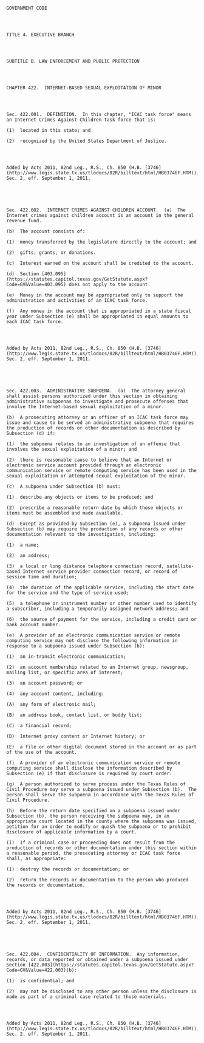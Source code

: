 ﻿
    
    
    	
    					
    
    
    GOVERNMENT CODE
    
      
    
    
    TITLE 4. EXECUTIVE BRANCH
    
      
    
    
    SUBTITLE B. LAW ENFORCEMENT AND PUBLIC PROTECTION
    
      
    
    
    CHAPTER 422.  INTERNET-BASED SEXUAL EXPLOITATION OF MINOR
    
      
    
    
    Sec. 422.001.  DEFINITION.  In this chapter, "ICAC task force" means an Internet Crimes Against Children task force that is:
    
    (1)  located in this state; and
    
    (2)  recognized by the United States Department of Justice.
    
    
    
    
    Added by Acts 2011, 82nd Leg., R.S., Ch. 850 (H.B. [3746](http://www.legis.state.tx.us/tlodocs/82R/billtext/html/HB03746F.HTM)), Sec. 2, eff. September 1, 2011.
    
    
    
    
    
    Sec. 422.002.  INTERNET CRIMES AGAINST CHILDREN ACCOUNT.  (a)  The Internet crimes against children account is an account in the general revenue fund.
    
    (b)  The account consists of:
    
    (1)  money transferred by the legislature directly to the account; and
    
    (2)  gifts, grants, or donations.
    
    (c)  Interest earned on the account shall be credited to the account.
    
    (d)  Section [403.095](https://statutes.capitol.texas.gov/GetStatute.aspx?Code=GV&Value=403.095) does not apply to the account.
    
    (e)  Money in the account may be appropriated only to support the administration and activities of an ICAC task force.
    
    (f)  Any money in the account that is appropriated in a state fiscal year under Subsection (e) shall be appropriated in equal amounts to each ICAC task force.
    
    
    
    
    Added by Acts 2011, 82nd Leg., R.S., Ch. 850 (H.B. [3746](http://www.legis.state.tx.us/tlodocs/82R/billtext/html/HB03746F.HTM)), Sec. 2, eff. September 1, 2011.
    
    
    
    
    
    Sec. 422.003.  ADMINISTRATIVE SUBPOENA.  (a)  The attorney general shall assist persons authorized under this section in obtaining administrative subpoenas to investigate and prosecute offenses that involve the Internet-based sexual exploitation of a minor.
    
    (b)  A prosecuting attorney or an officer of an ICAC task force may issue and cause to be served an administrative subpoena that requires the production of records or other documentation as described by Subsection (d) if:
    
    (1)  the subpoena relates to an investigation of an offense that involves the sexual exploitation of a minor; and
    
    (2)  there is reasonable cause to believe that an Internet or electronic service account provided through an electronic communication service or remote computing service has been used in the sexual exploitation or attempted sexual exploitation of the minor.
    
    (c)  A subpoena under Subsection (b) must:
    
    (1)  describe any objects or items to be produced; and
    
    (2)  prescribe a reasonable return date by which those objects or items must be assembled and made available.
    
    (d)  Except as provided by Subsection (e), a subpoena issued under Subsection (b) may require the production of any records or other documentation relevant to the investigation, including:
    
    (1)  a name;
    
    (2)  an address;
    
    (3)  a local or long distance telephone connection record, satellite-based Internet service provider connection record, or record of session time and duration;
    
    (4)  the duration of the applicable service, including the start date for the service and the type of service used;
    
    (5)  a telephone or instrument number or other number used to identify a subscriber, including a temporarily assigned network address; and
    
    (6)  the source of payment for the service, including a credit card or bank account number.
    
    (e)  A provider of an electronic communication service or remote computing service may not disclose the following information in response to a subpoena issued under Subsection (b):
    
    (1)  an in-transit electronic communication;
    
    (2)  an account membership related to an Internet group, newsgroup, mailing list, or specific area of interest;
    
    (3)  an account password; or
    
    (4)  any account content, including:
    
    (A)  any form of electronic mail;
    
    (B)  an address book, contact list, or buddy list;
    
    (C)  a financial record;
    
    (D)  Internet proxy content or Internet history; or
    
    (E)  a file or other digital document stored in the account or as part of the use of the account.
    
    (f)  A provider of an electronic communication service or remote computing service shall disclose the information described by Subsection (e) if that disclosure is required by court order.
    
    (g)  A person authorized to serve process under the Texas Rules of Civil Procedure may serve a subpoena issued under Subsection (b).  The person shall serve the subpoena in accordance with the Texas Rules of Civil Procedure.
    
    (h)  Before the return date specified on a subpoena issued under Subsection (b), the person receiving the subpoena may, in an appropriate court located in the county where the subpoena was issued, petition for an order to modify or quash the subpoena or to prohibit disclosure of applicable information by a court.
    
    (i)  If a criminal case or proceeding does not result from the production of records or other documentation under this section within a reasonable period, the prosecuting attorney or ICAC task force shall, as appropriate:
    
    (1)  destroy the records or documentation; or
    
    (2)  return the records or documentation to the person who produced the records or documentation.
    
    
    
    
    Added by Acts 2011, 82nd Leg., R.S., Ch. 850 (H.B. [3746](http://www.legis.state.tx.us/tlodocs/82R/billtext/html/HB03746F.HTM)), Sec. 2, eff. September 1, 2011.
    
    
    
    
    
    Sec. 422.004.  CONFIDENTIALITY OF INFORMATION.  Any information, records, or data reported or obtained under a subpoena issued under Section [422.003](https://statutes.capitol.texas.gov/GetStatute.aspx?Code=GV&Value=422.003)(b):
    
    (1)  is confidential; and
    
    (2)  may not be disclosed to any other person unless the disclosure is made as part of a criminal case related to those materials.
    
    
    
    
    Added by Acts 2011, 82nd Leg., R.S., Ch. 850 (H.B. [3746](http://www.legis.state.tx.us/tlodocs/82R/billtext/html/HB03746F.HTM)), Sec. 2, eff. September 1, 2011.
    
    
    
    
    				
